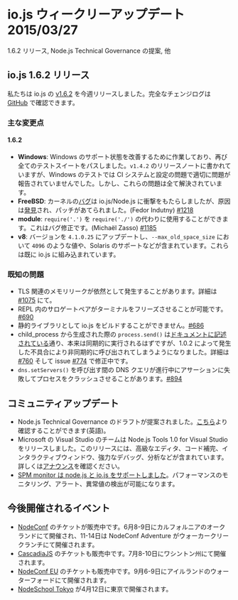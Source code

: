 # io.js ウィークリーアップデート 2015/03/27

1.6.2 リリース, Node.js Technical Governance の提案, 他

<!--
# io.js 1.6.2 release
-->

## io.js 1.6.2 リリース

<!--
This week we had one io.js releases [v1.6.2](https://iojs.org/dist/v1.6.2/), complete changelog can be found [on GitHub](https://github.com/iojs/io.js/blob/v1.x/CHANGELOG.md).
-->

私たちは io.js の [v1.6.2](https://iojs.org/dist/v1.6.2/) を今週リリースしました。完全なチェンジログは [GitHub](https://github.com/iojs/io.js/blob/v1.x/CHANGELOG.md) で確認できます。

<!--
### Notable changes
-->

### 主な変更点

#### 1.6.2

<!--
* **Windows**: The ongoing work in improving the state of Windows support has resulted in full test suite passes once again. As noted in the release notes for v1.4.2, CI system and configuration problems prevented it from properly reporting problems with the Windows tests, the problems with the CI and the codebase appear to have been fully resolved.
* **FreeBSD**: A [kernel bug](https://lists.freebsd.org/pipermail/freebsd-current/2015-March/055043.html) impacting io.js/Node.js was [discovered](https://github.com/joyent/node/issues/9326) and a patch has been introduced to prevent it causing problems for io.js (Fedor Indutny) [#1218](https://github.com/iojs/io.js/pull/1218).
* **module**: you can now `require('.')` instead of having to `require('./')`, this is considered a bugfix (Michaël Zasso) [#1185](https://github.com/iojs/io.js/pull/1185).
* **v8**: updated to 4.1.0.25 including patches for `--max_old_space_size` values above `4096` and Solaris support, both of which are already included in io.js.
-->

* **Windows**: Windows のサポート状態を改善するために作業しており、再び全てのテストスイートをパスしました。`v1.4.2` のリリースノートに書かれていますが、Windows のテストでは CI システムと設定の問題で適切に問題が報告されていませんでした。しかし、これらの問題は全て解決されています。
* **FreeBSD**: カーネルの[バグ](https://lists.freebsd.org/pipermail/freebsd-current/2015-March/055043.html)は io.js/Node.js に衝撃をもたらしましたが、原因は[発見](https://github.com/joyent/node/issues/9326)され、パッチがあてられました。(Fedor Indutny) [#1218](https://github.com/iojs/io.js/pull/1218)
* **module**: `require('.')` を `require('./')` の代わりに使用することができます。これはバグ修正です。(Michaël Zasso) [#1185](https://github.com/iojs/io.js/pull/1185)
* **v8**: バージョンを `4.1.0.25` にアップデートし、`--max_old_space_size` において `4096` のような値や、Solaris のサポートなどが含まれています。これらは既に io.js に組み込まれています。

<!--
### Known issues
-->

### 既知の問題

<!--
* Possible small memory leak(s) may still exist but have yet to be properly identified, details at [#1075](https://github.com/iojs/io.js/issues/1075).
* Surrogate pair in REPL can freeze terminal [#690](https://github.com/iojs/io.js/issues/690)
* Not possible to build io.js as a static library [#686](https://github.com/iojs/io.js/issues/686)
* `process.send()` is not synchronous as the docs suggest, a regression introduced in 1.0.2, see [#760](https://github.com/iojs/io.js/issues/760) and fix in [#774](https://github.com/iojs/io.js/issues/774)
* Calling `dns.setServers()` while a DNS query is in progress can cause the process to crash on a failed assertion [#894](https://github.com/iojs/io.js/issues/894)
-->

* TLS 関連のメモリリークが依然として発生することがあります。詳細は [#1075](https://github.com/iojs/io.js/issues/1075) にて。
* REPL 内のサロゲートペアがターミナルをフリーズさせることが可能です。[#690](https://github.com/iojs/io.js/issues/690)
* 静的ライブラリとして io.js をビルドすることができません。[#686](https://github.com/iojs/io.js/issues/686)
* child_process から生成された際の `process.send()` は[ドキュメントに記述されている](https://iojs.org/api/child_process.html#child_process_child_send_message_sendhandle)通り、本来は同期的に実行されるはずですが、1.0.2 によって発生した不具合により非同期的に呼び出されてしまうようになりました。詳細は [#760](https://github.com/iojs/io.js/issues/760) そして issue [#774](https://github.com/iojs/io.js/issues/774) で修正中です。
* `dns.setServers()` を呼び出す間の DNS クエリが進行中にアサーションに失敗してプロセスをクラッシュさせることがあります。[#894](https://github.com/iojs/io.js/issues/894)

<!--
# Community Updates
-->

## コミュニティアップデート

<!--
* Node.js Technical Governance Draft is proposed, you can check the draft [here](https://github.com/joyent/nodejs-advisory-board/pull/30)
* Microsoft Visual Studio team releases Node.js Tools 1.0 for Visual Studio, the release includes rich editor, code completions, interactive window, advanced debugging and profiling. Check [the announcement](http://blogs.msdn.com/b/visualstudio/archive/2015/03/25/node-js-tools-1-0-for-visual-studio.aspx).
* [SPM monitor supports node.js and io.js](http://blog.sematext.com/2015/03/30/nodejs-iojs-monitoring/), the monitor adds performance monitoring, alerting, and anomaly detection.
-->

* Node.js Technical Governance のドラフトが提案されました。[こちら](https://github.com/joyent/nodejs-advisory-board/pull/30)より確認することができます(英語)。
* Microsoft の Visual Studio のチームは Node.js Tools 1.0 for Visual Studio をリリースしました。このリリースには、高級なエディタ、コード補完、インタラクティブウィンドウ、強力なデバッグ、分析などが含まれています。詳しくは[アナウンス](http://blogs.msdn.com/b/visualstudio/archive/2015/03/25/node-js-tools-1-0-for-visual-studio.aspx)を確認ください。
* [SPM monitor は node.js と io.js をサポートしました](http://blog.sematext.com/2015/03/30/nodejs-iojs-monitoring/)。パフォーマンスのモニタリング、アラート、異常値の検出が可能になります。

<!--
# Upcoming Events
-->

## 今後開催されるイベント

<!--
* [NodeConf](http://nodeconf.com/) tickets are on sale, June 8th and 9th at Oakland, CA and NodeConf Adventure for June 11th - 14th at Walker Creek Ranch, CA
* [CascadiaJS](http://2015.cascadiajs.com/) tickets are on sale, July 8th - 10th at Washington State
* [NodeConf EU](http://nodeconf.eu/) tickets are on sale, September 6th - 9th at Waterford, Ireland
* [nodeSchool tokyo](http://nodejs.connpass.com/event/13182/) will be held in April 12th at Tokyo, Japan
-->

* [NodeConf](http://nodeconf.com/) のチケットが販売中です。6月8-9日にカルフォルニアのオークランドにて開催され、11-14日は NodeConf Adventure がウォーカークリークランチにて開催されます。
* [CascadiaJS](http://2015.cascadiajs.com/) のチケットも販売中です。7月8-10日にワシントン州にて開催されます。
* [NodeConf EU](http://nodeconf.eu/) のチケットも販売中です。9月6-9日にアイルランドのウォーターフォードにて開催されます。
* [NodeSchool Tokyo](http://nodejs.connpass.com/event/13182/) が4月12日に東京で開催されます。
